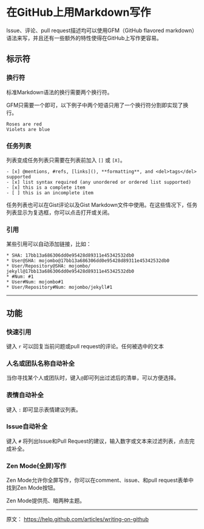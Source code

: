 # 在GitHub上用Markdown写作

Issue、评论、pull request描述均可以使用GFM（GitHub flavored markdown）语法来写，并且还有一些额外的特性使得在GitHub上写作更容易。

## 标示符

### 换行符

标准Markdown语法的换行需要两个换行符。

GFM只需要一个即可，以下例子中两个短语只用了一个换行符分割即实现了换行。

	Roses are red
	Violets are blue

### 任务列表

列表变成任务列表只需要在列表前加入 `[]` 或 `[X]`。

	- [x] @mentions, #refs, [links](), **formatting**, and <del>tags</del> supported
	- [x] list syntax required (any unordered or ordered list supported)
	- [x] this is a complete item
	- [ ] this is an incomplete item

任务列表也可以在Gist评论以及Gist Markdown文件中使用。在这些情况下，任务列表显示为复选框，你可以点击打开或关闭。

### 引用

某些引用可以自动添加链接，比如：

	* SHA: 17bb13a686306dd0e95428d89311e45342532db0
	* User@SHA: mojombo@17bb13a686306dd0e95428d89311e45342532db0
	* User/Repository@SHA: mojombo/	jekyll@17bb13a686306dd0e95428d89311e45342532db0
	* #Num: #1
	* User#Num: mojombo#1
	* User/Repository#Num: mojombo/jekyll#1

----------------------

## 功能

### 快速引用

键入 `r` 可以回复当前问题或pull request的评论。任何被选中的文本

### 人名或团队名称自动补全

当你寻找某个人或团队时，键入`@`即可列出过滤后的清单，可以方便选择。

### 表情自动补全

键入 `:` 即可显示表情建议列表。

### Issue自动补全

键入 `#` 将列出Issue和Pull Request的建议，输入数字或文本来过滤列表，点击完成补全。

### Zen Mode(全屏)写作

Zen Mode允许你全屏写作，你可以在comment、issue、和pull request表单中找到Zen Mode按钮。

Zen Mode提供亮、暗两种主题。

--------------------

原文： <https://help.github.com/articles/writing-on-github>
